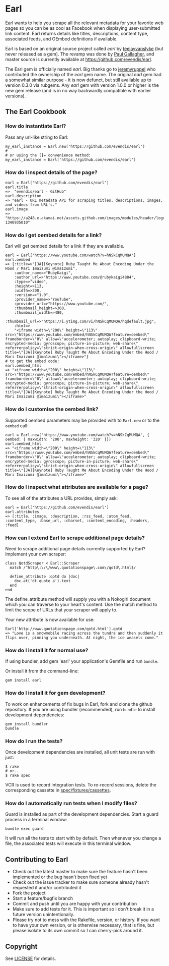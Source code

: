 # Earl

Earl wants to help you scrape all the relevant metadata for your favorite web pages so you can be as cool as
Facebook when displaying user-submitted link content. Earl returns details like titles, descriptions, content type,
associated feeds, and OEmbed definitions if available.

Earl is based on an original source project called _earl_ by [teejayvanslyke](https://github.com/teejayvanslyke/earl) (but never released as a gem).
The revamp was done by [Paul Gallagher](<https://github.com/tardate>), and master source is currently
available at <https://github.com/evendis/earl>.

The Earl gem is officially named _earl_. Big thanks go to [jeremyruppel](https://github.com/jeremyruppel) who
contributed the ownership of the _earl_ gem name. The original _earl_ gem had a somewhat similar purpose - it is now defunct, but still available up to version 0.3.0 via rubgems. Any _earl_ gem with version 1.0.0 or higher is the new gem release (and is in no way backwardly compatible with
earlier versions).

## The Earl Cookbook

### How do instantiate Earl?

Pass any url-like string to Earl:

    my_earl_instance = Earl.new('https://github.com/evendis/earl')
    #
    # or using the []= convenience method:
    my_earl_instance = Earl['https://github.com/evendis/earl']

### How do I inspect details of the page?

    earl = Earl['https://github.com/evendis/earl']
    earl.title
    =>  "evendis/earl · GitHub"
    earl.description
    => "earl - URL metadata API for scraping titles, descriptions, images, and videos from URL's."
    earl.image
    => "https://a248.e.akamai.net/assets.github.com/images/modules/header/logov7@4x.png?1340935010"

### How do I get oembed details for a link?

Earl will get oembed details for a link if they are available.

    earl = Earl['https://www.youtube.com/watch?v=hNSkCqMUMQA']
    earl.oembed
    => {:title=>"[JA][Keynote] Ruby Taught Me About Encoding Under the Hood / Mari Imaizumi @ima1zumi",
        :author_name=>"RubyKaigi",
        :author_url=>"https://www.youtube.com/@rubykaigi4884",
        :type=>"video",
        :height=>113,
        :width=>200,
        :version=>"1.0",
        :provider_name=>"YouTube",
        :provider_url=>"https://www.youtube.com/",
        :thumbnail_height=>360,
        :thumbnail_width=>480,
        :thumbnail_url=>"https://i.ytimg.com/vi/hNSkCqMUMQA/hqdefault.jpg",
        :html=>
        "<iframe width=\"200\" height=\"113\" src=\"https://www.youtube.com/embed/hNSkCqMUMQA?feature=oembed\" frameborder=\"0\" allow=\"accelerometer; autoplay; clipboard-write; encrypted-media; gyroscope; picture-in-picture; web-share\" referrerpolicy=\"strict-origin-when-cross-origin\" allowfullscreen title=\"[JA][Keynote] Ruby Taught Me About Encoding Under the Hood / Mari Imaizumi @ima1zumi\"></iframe>"}
    # to get the embed code:
    earl.oembed_html
    => "<iframe width=\"200\" height=\"113\" src=\"https://www.youtube.com/embed/hNSkCqMUMQA?feature=oembed\" frameborder=\"0\" allow=\"accelerometer; autoplay; clipboard-write; encrypted-media; gyroscope; picture-in-picture; web-share\" referrerpolicy=\"strict-origin-when-cross-origin\" allowfullscreen title=\"[JA][Keynote] Ruby Taught Me About Encoding Under the Hood / Mari Imaizumi @ima1zumi\"></iframe>"

### How do I customise the oembed link?

Supported oembed parameters may be provided with to `Earl.new` or to the `oembed` call:

    earl = Earl.new('https://www.youtube.com/watch?v=hNSkCqMUMQA', { oembed: { maxwidth: '200', maxheight: '320' }})
    earl.oembed_html
    => "<iframe width=\"200\" height=\"113\" src=\"https://www.youtube.com/embed/hNSkCqMUMQA?feature=oembed\" frameborder=\"0\" allow=\"accelerometer; autoplay; clipboard-write; encrypted-media; gyroscope; picture-in-picture; web-share\" referrerpolicy=\"strict-origin-when-cross-origin\" allowfullscreen title=\"[JA][Keynote] Ruby Taught Me About Encoding Under the Hood / Mari Imaizumi @ima1zumi\"></iframe>"

### How do I inspect what attributes are available for a page?

To see all of the attributes a URL provides, simply ask:

    earl = Earl['https://github.com/evendis/earl']
    earl.attributes
    => [:title, :image, :description, :rss_feed, :atom_feed, :content_type, :base_url, :charset, :content_encoding, :headers, :feed]

### How can I extend Earl to scrape additional page details?

Need to scrape additional page details currently supported by Earl?  Implement your own scraper:

    class QotdScraper < Earl::Scraper
      match /^http\:\/\/www\.quotationspage\.com\/qotd\.html$/

      define_attribute :qotd do |doc|
        doc.at('dt.quote a').text
      end
    end

The define_attribute method will supply you with a Nokogiri document which you can traverse to your heart's content.
Use the match method to limit the scope of URLs that your scraper will apply to.

Your new attribute is now available for use:

    Earl['http://www.quotationspage.com/qotd.html'].qotd
    => "Love is a snowmobile racing across the tundra and then suddenly it flips over, pinning you underneath. At night, the ice weasels come."

### How do I install it for normal use?

If using bundler, add gem 'earl' your application's Gemfile and run `bundle`.

Or install it from the command-line:

    gem install earl

### How do I install it for gem development?

To work on enhancements of fix bugs in Earl, fork and clone the github repository.
If you are using bundler (recommended), run `bundle` to install development dependencies:

    gem install bundler
    bundle

### How do I run the tests?

Once development dependencies are installed, all unit tests are run with just:

    $ rake
    # or..
    $ rake spec

VCR is used to record integration tests. To re-record sessions, delete the corresponding cassette in
[spec/fixtures/cassettes](./spec/fixtures/cassettes/).

### How do I automatically run tests when I modify files?

Guard is installed as part of the development dependencies. Start a guard process in a terminal window:

    bundle exec guard

It will run all the tests to start with by default. Then whenever you change a file, the associated tests will execute in this terminal window.

## Contributing to Earl

* Check out the latest master to make sure the feature hasn't been implemented or the bug hasn't been fixed yet
* Check out the issue tracker to make sure someone already hasn't requested it and/or contributed it
* Fork the project
* Start a feature/bugfix branch
* Commit and push until you are happy with your contribution
* Make sure to add tests for it. This is important so I don't break it in a future version unintentionally.
* Please try not to mess with the Rakefile, version, or history. If you want to have your own version, or is otherwise necessary, that is fine, but please isolate to its own commit so I can cherry-pick around it.

## Copyright

See [LICENSE](./LICENSE) for details.
